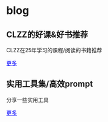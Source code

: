 # blog

## CLZZ的好课&好书推荐

CLZZ在25年学习的课程/阅读的书籍推荐

<a href="./blog/clzz-suggest" style="color: blue;">更多</a>

## 实用工具集/高效prompt

分享一些实用工具

<a href="./blog/tools" style="color: blue;">更多</a>
